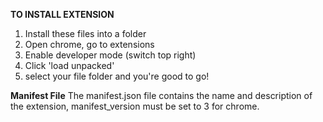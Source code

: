 **TO INSTALL EXTENSION**
1. Install these files into a folder
2. Open chrome, go to extensions
3. Enable developer mode (switch top right)
4. Click 'load unpacked'
5. select your file folder and you're good to go!

**Manifest File**
The manifest.json file contains the name and description of the extension, manifest_version must be set to 3 for chrome.
